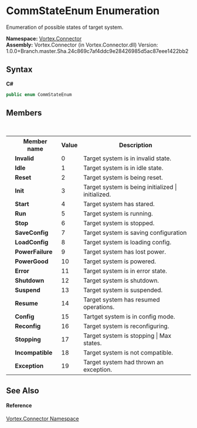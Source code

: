 # CommStateEnum Enumeration
 

Enumeration of possible states of target system.

**Namespace:**&nbsp;<a href="N_Vortex_Connector.md">Vortex.Connector</a><br />**Assembly:**&nbsp;Vortex.Connector (in Vortex.Connector.dll) Version: 1.0.0+Branch.master.Sha.24c869c7af4ddc9e28426985d5ac87eee1422bb2

## Syntax

**C#**<br />
``` C#
public enum CommStateEnum
```


## Members
&nbsp;<table><tr><th></th><th>Member name</th><th>Value</th><th>Description</th></tr><tr><td /><td target="F:Vortex.Connector.CommStateEnum.Invalid">**Invalid**</td><td>0</td><td>Target system is in invalid state.</td></tr><tr><td /><td target="F:Vortex.Connector.CommStateEnum.Idle">**Idle**</td><td>1</td><td>Target system is in idle state.</td></tr><tr><td /><td target="F:Vortex.Connector.CommStateEnum.Reset">**Reset**</td><td>2</td><td>Target system is being reset.</td></tr><tr><td /><td target="F:Vortex.Connector.CommStateEnum.Init">**Init**</td><td>3</td><td>Target system is being initialized | initialized.</td></tr><tr><td /><td target="F:Vortex.Connector.CommStateEnum.Start">**Start**</td><td>4</td><td>Target system has stared.</td></tr><tr><td /><td target="F:Vortex.Connector.CommStateEnum.Run">**Run**</td><td>5</td><td>Target system is running.</td></tr><tr><td /><td target="F:Vortex.Connector.CommStateEnum.Stop">**Stop**</td><td>6</td><td>Target system is stopped.</td></tr><tr><td /><td target="F:Vortex.Connector.CommStateEnum.SaveConfig">**SaveConfig**</td><td>7</td><td>Target system is saving configuration</td></tr><tr><td /><td target="F:Vortex.Connector.CommStateEnum.LoadConfig">**LoadConfig**</td><td>8</td><td>Target system is loading config.</td></tr><tr><td /><td target="F:Vortex.Connector.CommStateEnum.PowerFailure">**PowerFailure**</td><td>9</td><td>Target system has lost power.</td></tr><tr><td /><td target="F:Vortex.Connector.CommStateEnum.PowerGood">**PowerGood**</td><td>10</td><td>Target system is powered.</td></tr><tr><td /><td target="F:Vortex.Connector.CommStateEnum.Error">**Error**</td><td>11</td><td>Target system is in error state.</td></tr><tr><td /><td target="F:Vortex.Connector.CommStateEnum.Shutdown">**Shutdown**</td><td>12</td><td>Target system is shutdown.</td></tr><tr><td /><td target="F:Vortex.Connector.CommStateEnum.Suspend">**Suspend**</td><td>13</td><td>Target system is suspended.</td></tr><tr><td /><td target="F:Vortex.Connector.CommStateEnum.Resume">**Resume**</td><td>14</td><td>Target system has resumed operations.</td></tr><tr><td /><td target="F:Vortex.Connector.CommStateEnum.Config">**Config**</td><td>15</td><td>Tartget system is in config mode.</td></tr><tr><td /><td target="F:Vortex.Connector.CommStateEnum.Reconfig">**Reconfig**</td><td>16</td><td>Target system is reconfiguring.</td></tr><tr><td /><td target="F:Vortex.Connector.CommStateEnum.Stopping">**Stopping**</td><td>17</td><td>Target system is stopping | Max states.</td></tr><tr><td /><td target="F:Vortex.Connector.CommStateEnum.Incompatible">**Incompatible**</td><td>18</td><td>Target system is not compatible.</td></tr><tr><td /><td target="F:Vortex.Connector.CommStateEnum.Exception">**Exception**</td><td>19</td><td>Target system had thrown an exception.</td></tr></table>

## See Also


#### Reference
<a href="N_Vortex_Connector.md">Vortex.Connector Namespace</a><br />
